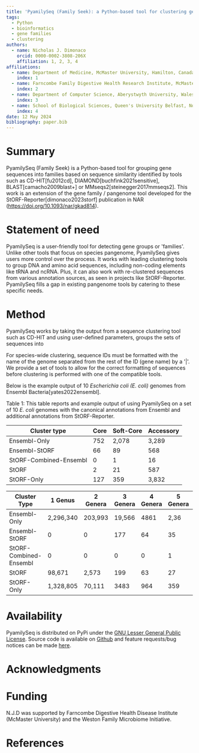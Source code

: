 ```yaml
---
title: 'PyamilySeq (Family Seek): a Python-based tool for clustering gene sequences into families based on sequence similarity identified by tools such as CD-HIT, DIAMOND, BLAST or MMseqs2.'
tags:
  - Python
  - bioinformatics
  - gene families
  - clustering
authors:
  - name: Nicholas J. Dimonaco
    orcid: 0000-0002-3808-206X
    affiliation: 1, 2, 3, 4
affiliations:
  - name: Department of Medicine, McMaster University, Hamilton, Canada
    index: 1
  - name: Farncombe Family Digestive Health Research Institute, McMaster University, Hamilton, Canada
    index: 2
  - name: Department of Computer Science, Aberystwyth University, Wales, UK
    index: 3
  - name: School of Biological Sciences, Queen's University Belfast, Northern Ireland, UK
    index: 4
date: 12 May 2024
bibliography: paper.bib
---
```


# Summary
PyamilySeq (Family Seek) is a Python-based tool for grouping gene sequences into families based on sequence similarity identified by tools such as CD-HIT[fu2012cd], DIAMOND[buchfink2021sensitive], BLAST[camacho2009blast+] or MMseqs2[steinegger2017mmseqs2]. This work is an extension of the gene family / pangenome tool developed for the StORF-Reporter[dimonaco2023storf] publication in NAR (https://doi.org/10.1093/nar/gkad814). 


# Statement of need
PyamilySeq is a user-friendly tool for detecting gene groups or 'families'. Unlike other tools that focus on species pangenome, PyamilySeq gives users more control over the process. It works with leading clustering tools to group DNA and amino acid sequences, including non-coding elements like tRNA and ncRNA. Plus, it can also work with re-clustered sequences from various annotation sources, as seen in projects like StORF-Reporter. PyamilySeq fills a gap in existing pangenome tools by catering to these specific needs.


# Method
PyamilySeq works by taking the output from a sequence clustering tool such as CD-HIT and using user-defined parameters, groups the sets of sequences into 

For species-wide clustering, sequence IDs must be formatted with the name of the genome separated from the rest of the ID (gene name) by a '|'.
We provide a set of tools to allow for the correct formatting of sequences before clustering is performed with one of the compatible tools. 


Below is the example output of 10 <em>Escherichia coli (E. coli)</em> genomes from Ensembl Bacteria[yates2022ensembl].


Table 1:
This table reports and example output of using PyamilySeq on a set of 10 <em>E. coli</em> genomes with the canonical annotations from Ensembl and additional annotations from StORF-Reporter.

| **Cluster type**       | **Core** | **Soft-Core** | **Accessory** |
|------------------------|----------|---------------|---------------|
| Ensembl-Only           | 752      | 2,078          | 3,289          |
| Ensembl-StORF          | 66       | 89            | 568           |
| StORF-Combined-Ensembl | 0        | 1             | 16            |
| StORF                  | 2        | 21            | 587           |
| StORF-Only             | 127      | 359           | 3,832          |




| **Cluster Type**       | **1 Genus** | **2 Genera** | **3 Genera** | **4 Genera** | **5 Genera** | **6 Genera** | **>6 Genera** |
|------------------------|-------------|--------------|--------------|--------------|--------------|--------------|---------------|
| Ensembl-Only           | 2,296,340   | 203,993      | 19,566       | 4861         | 2,36         | 990          | 2,388         |
| Ensembl-StORF          | 0           | 0            | 177          | 64           | 35           | 120          | 44            |
| StORF-Combined-Ensembl | 0           | 0            | 0            | 0            | 1            | 2            | 5             |
| StORF                  | 98,671      | 2,573        | 199          | 63           | 27           | 25           | 27            |
| StORF-Only             | 1,328,805   | 70,111       | 3483         | 964          | 359          | 244          | 368           |




# Availability
PyamilySeq is distributed on PyPi under the [GNU Lesser General Public License](https://www.gnu.org/licenses/lgpl-3.0). Source code is available on [Github](https://github.com/NickJD/PyamilySeq) and feature requests/bug notices can be made [here](https://github.com/NickJD/PyamilySeq/issues).


# Acknowledgments


# Funding
N.J.D was supported by Farncombe Digestive Health Disease Institute (McMaster University) and the Weston Family Microbiome Initiative.


# References
